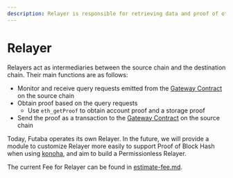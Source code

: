 ```yaml
---
description: Relayer is responsible for retrieving data and proof of other chains
---
```


# Relayer

Relayers act as intermediaries between the source chain and the destination chain. Their main functions are as follows:

* Monitor and receive query requests emitted from the [Gateway Contract](gateway/) on the source chain
* Obtain proof based on the query requests
  * Use `eth_getProof` to obtain account proof and a storage proof
* Send the proof as a transaction to the [Gateway Contract](gateway/) on the source chain

Today, Futaba operates its own Relayer. In the future, we will provide a module to customize Relayer more easily to support Proof of Block Hash when using [konoha](konoha/ "mention"), and aim to build a Permissionless Relayer.

The current Fee for Relayer can be found in [estimate-fee.md](light-client/estimate-fee.md "mention").
